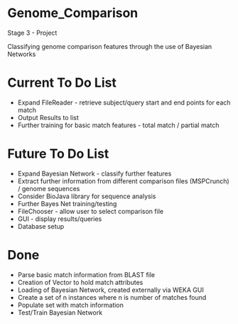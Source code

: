 Genome_Comparison
=================

Stage 3 - Project

Classifying genome comparison features through the use of Bayesian Networks



Current To Do List
=================
- Expand FileReader - retrieve subject/query start and end points for each match
- Output Results to list
- Further training for basic match features - total match / partial match 


Future To Do List
=================
- Expand Bayesian Network - classify further features 
- Extract further information from different comparison files (MSPCrunch) / genome sequences
- Consider BioJava library for sequence analysis
- Further Bayes Net training/testing
- FileChooser - allow user to select comparison file
- GUI - display results/queries
- Database setup



Done
=================
- Parse basic match information from BLAST file
- Creation of Vector to hold match attributes
- Loading of Bayesian Network, created externally via WEKA GUI
- Create a set of n instances where n is number of matches found
- Populate set with match information
- Test/Train Bayesian Network



